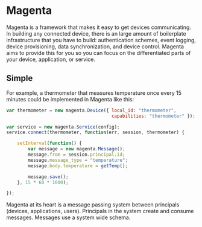 # Magenta

Magenta is a framework that makes it easy to get devices communicating. In building any connected device, there is an
large amount of boilerplate infrastructure that you have to build:  authentication schemes, event logging, device provisioning,
data synchronization, and device control.  Magenta aims to provide this for you so you can focus on the differentiated
parts of your device, application, or service.

## Simple

For example, a thermometer that measures temperature once every 15 minutes could be implemented in Magenta like this:

``` javascript
var thermometer = new magenta.Device({ local_id: "thermometer",
                                       capabilities: "thermometer" });

var service = new magenta.Service(config);
service.connect(thermometer, function(err, session, thermometer) {

    setInterval(function() {
        var message = new magenta.Message();
        message.from = session.principal.id;
        message.message_type = "temperature";
        message.body.temperature = getTemp();

        message.save();
    }, 15 * 60 * 1000);

});
```

Magenta at its heart is a message passing system between principals (devices, applications, users).  Principals in
the system create and consume messages.  Messages use a system wide schema.
